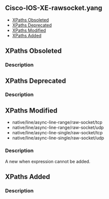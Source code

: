 ## Cisco-IOS-XE-rawsocket.yang


- [XPaths Obsoleted](#xpaths-obsoleted)
- [XPaths Deprecated](#xpaths-deprecated)
- [XPaths Modified](#xpaths-modified)
- [XPaths Added](#xpaths-added)

## XPaths Obsoleted

### Description

## XPaths Deprecated

### Description

## XPaths Modified

- native/line/async-line-range/raw-socket/tcp
- native/line/async-line-range/raw-socket/udp
- native/line/async-line-single/raw-socket/tcp
- native/line/async-line-single/raw-socket/udp

### Description

A new when expression cannot be added.

## XPaths Added

### Description
